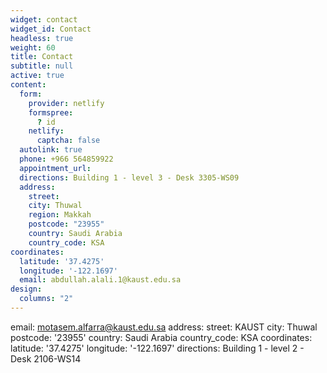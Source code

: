 ```yaml
---
widget: contact
widget_id: Contact
headless: true
weight: 60
title: Contact
subtitle: null
active: true
content:
  form:
    provider: netlify
    formspree:
      ? id
    netlify:
      captcha: false
  autolink: true
  phone: +966 564859922
  appointment_url: 
  directions: Building 1 - level 3 - Desk 3305-WS09
  address:
    street: 
    city: Thuwal
    region: Makkah
    postcode: "23955"
    country: Saudi Arabia
    country_code: KSA
coordinates:
  latitude: '37.4275'
  longitude: '-122.1697'
  email: abdullah.alali.1@kaust.edu.sa
design:
  columns: "2"
---
```

<!-- ---
# An instance of the Contact widget.
# Documentation: https://sourcethemes.com/academic/docs/page-builder/
widget: contact

# This file represents a page section.
headless: true

# Order that this section appears on the page.
weight: 60

title: Contact
subtitle:

content:
  # Automatically link email and phone or display as text?
  autolink: true
  
  # Email form provider
  form:
    provider: netlify
    formspree:
      id:
    netlify:
      # Enable CAPTCHA challenge to reduce spam?
      captcha: false
  
design:
  columns: '2'
--- -->

email: motasem.alfarra@kaust.edu.sa
address:
  street: KAUST
  city: Thuwal
  postcode: '23955'
  country: Saudi Arabia
  country_code: KSA
coordinates:
  latitude: '37.4275'
  longitude: '-122.1697'
directions: Building 1 - level 2 - Desk 2106-WS14